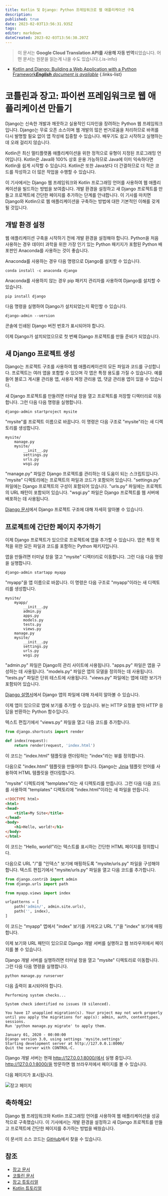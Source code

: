 ```yaml
---
title: Kotlin 및 Django: Python 프레임워크로 웹 애플리케이션 구축
description: 
published: true
date: 2023-02-03T13:56:31.935Z
tags: 
editor: markdown
dateCreated: 2023-02-03T13:56:30.207Z
---
```


> 이 문서는 **Google Cloud Translation API를 사용해 자동 번역**되었습니다.
어떤 문서는 원문을 읽는게 나을 수도 있습니다.{.is-info}



- [Kotlin and Django: Building a Web Application with a Python Framework***English** document is available*](/en/Knowledge-base/Kotlin/kotlin-and-django-building-a-web-application-with-a-python-framework)
{.links-list}


# 코틀린과 장고: 파이썬 프레임워크로 웹 애플리케이션 만들기

Django는 신속한 개발과 깨끗하고 실용적인 디자인을 장려하는 Python 웹 프레임워크입니다. Django는 무료 오픈 소스이며 웹 개발의 많은 번거로움을 처리하므로 바퀴를 다시 발명할 필요 없이 앱 작성에 집중할 수 있습니다. 배우기도 쉽고 시작하고 실행하는 데 오래 걸리지 않습니다.

Kotlin은 최신 멀티플랫폼 애플리케이션을 위한 정적으로 유형이 지정된 프로그래밍 언어입니다. Kotlin은 Java와 100% 상호 운용 가능하므로 Java에 이미 익숙하다면 Kotlin을 쉽게 시작할 수 있습니다. Kotlin은 또한 Java보다 더 간결하므로 더 적은 코드를 작성하고 더 많은 작업을 수행할 수 있습니다.

이 기사에서는 Django 웹 프레임워크와 Kotlin 프로그래밍 언어를 사용하여 웹 애플리케이션을 빌드하는 방법을 보여줍니다. 개발 환경을 설정하고 새 Django 프로젝트를 만들고 프로젝트에 간단한 페이지를 추가하는 단계를 안내합니다. 이 기사를 마치면 Django와 Kotlin으로 웹 애플리케이션을 구축하는 방법에 대한 기본적인 이해를 갖게 될 것입니다.

## 개발 환경 설정

웹 애플리케이션 구축을 시작하기 전에 개발 환경을 설정해야 합니다. Python을 처음 사용하는 경우 데이터 과학을 위한 가장 인기 있는 Python 패키지가 포함된 Python 배포판인 Anaconda를 사용하는 것이 좋습니다.

Anaconda를 사용하는 경우 다음 명령으로 Django를 설치할 수 있습니다.

```
conda install -c anaconda django
```

Anaconda를 사용하지 않는 경우 pip 패키지 관리자를 사용하여 Django를 설치할 수 있습니다.

```
pip install django
```

다음 명령을 실행하여 Django가 설치되었는지 확인할 수 있습니다.

```
django-admin --version
```

콘솔에 인쇄된 Django 버전 번호가 표시되어야 합니다.

이제 Django가 설치되었으므로 첫 번째 Django 프로젝트를 만들 준비가 되었습니다.

## 새 Django 프로젝트 생성

Django는 프로젝트 구조를 사용하여 웹 애플리케이션의 모든 파일과 코드를 구성합니다. 프로젝트는 여러 앱을 포함할 수 있으며 각 앱은 특정 용도를 가질 수 있습니다. 예를 들어 블로그 게시물 관리용 앱, 사용자 계정 관리용 앱, 댓글 관리용 앱이 있을 수 있습니다.

새 Django 프로젝트를 만들려면 터미널 창을 열고 프로젝트를 저장할 디렉터리로 이동합니다. 그런 다음 다음 명령을 실행합니다.

```
django-admin startproject mysite
```

"mysite"를 프로젝트 이름으로 바꿉니다. 이 명령은 다음 구조로 "mysite"라는 새 디렉토리를 생성합니다.

```
mysite/
    manage.py
    mysite/
        __init__.py
        settings.py
        urls.py
        wsgi.py
```

"manage.py" 파일은 Django 프로젝트를 관리하는 데 도움이 되는 스크립트입니다. "mysite" 디렉토리에는 프로젝트의 파일과 코드가 포함되어 있습니다. "settings.py" 파일에는 Django 프로젝트의 구성이 포함되어 있습니다. "urls.py" 파일에는 프로젝트의 URL 패턴이 포함되어 있습니다. "wsgi.py" 파일은 Django 프로젝트를 웹 서버에 배포하는 데 사용됩니다.

[Django 문서](https://docs.djangoproject.com/en/3.0/intro/tutorial01/)에서 Django 프로젝트 구조에 대해 자세히 알아볼 수 있습니다.

## 프로젝트에 간단한 페이지 추가하기

이제 Django 프로젝트가 있으므로 프로젝트에 앱을 추가할 수 있습니다. 앱은 특정 목적을 위한 모든 파일과 코드를 포함하는 Python 패키지입니다.

앱을 만들려면 터미널 창을 열고 "mysite" 디렉터리로 이동합니다. 그런 다음 다음 명령을 실행합니다.

```
django-admin startapp myapp
```

"myapp"을 앱 이름으로 바꿉니다. 이 명령은 다음 구조로 "myapp"이라는 새 디렉토리를 생성합니다.

```
mysite/
    myapp/
        __init__.py
        admin.py
        apps.py
        models.py
        tests.py
        views.py
    manage.py
    mysite/
        __init__.py
        settings.py
        urls.py
        wsgi.py
```

"admin.py" 파일은 Django의 관리 사이트에 사용됩니다. "apps.py" 파일은 앱을 구성하는 데 사용됩니다. "models.py" 파일은 앱의 모델을 정의하는 데 사용됩니다. "tests.py" 파일은 단위 테스트에 사용됩니다. "views.py" 파일에는 앱에 대한 보기가 포함되어 있습니다.

[Django 설명서](https://docs.djangoproject.com/en/3.0/intro/tutorial02/)에서 Django 앱의 파일에 대해 자세히 알아볼 수 있습니다.

이제 앱이 있으므로 앱에 보기를 추가할 수 있습니다. 뷰는 HTTP 요청을 받아 HTTP 응답을 반환하는 Python 함수입니다.

텍스트 편집기에서 "views.py" 파일을 열고 다음 코드를 추가합니다.

```python
from django.shortcuts import render

def index(request):
    return render(request, 'index.html')
```

이 코드는 "index.html" 템플릿을 렌더링하는 "index"라는 뷰를 정의합니다.

다음으로 "index.html" 템플릿을 만들어야 합니다. Django는 [Jinja](https://jinja.palletsprojects.com/) 템플릿 언어를 사용하여 HTML 템플릿을 렌더링합니다.

"mysite" 디렉토리에 "templates"라는 새 디렉토리를 만듭니다. 그런 다음 다음 코드를 사용하여 "templates" 디렉토리에 "index.html"이라는 새 파일을 만듭니다.

```html
<!DOCTYPE html>
<html>
<head>
    <title>My Site</title>
</head>
<body>
    <h1>Hello, world!</h1>
</body>
</html>
```

이 코드는 "Hello, world!"라는 텍스트를 표시하는 간단한 HTML 페이지를 정의합니다.

다음으로 URL "/"를 "인덱스" 보기에 매핑하도록 "mysite/urls.py" 파일을 구성해야 합니다. 텍스트 편집기에서 "mysite/urls.py" 파일을 열고 다음 코드를 추가합니다.

```python
from django.contrib import admin
from django.urls import path

from myapp.views import index

urlpatterns = [
    path('admin/', admin.site.urls),
    path('', index),
]
```

이 코드는 "myapp" 앱에서 "index" 보기를 가져오고 URL "/"을 "index" 보기에 매핑합니다.

이제 보기와 URL 패턴이 있으므로 Django 개발 서버를 실행하고 웹 브라우저에서 페이지를 볼 수 있습니다.

Django 개발 서버를 실행하려면 터미널 창을 열고 "mysite" 디렉토리로 이동합니다. 그런 다음 다음 명령을 실행합니다.

```
python manage.py runserver
```

다음 출력이 표시되어야 합니다.

```
Performing system checks...

System check identified no issues (0 silenced).

You have 17 unapplied migration(s). Your project may not work properly until you apply the migrations for app(s): admin, auth, contenttypes, sessions.
Run 'python manage.py migrate' to apply them.

January 01, 2020 - 00:00:00
Django version 3.0, using settings 'mysite.settings'
Starting development server at http://127.0.0.1:8000/
Quit the server with CONTROL-C.
```

Django 개발 서버는 현재 http://127.0.0.1:8000/에서 실행 중입니다. http://127.0.0.1:8000/을 방문하면 웹 브라우저에서 페이지를 볼 수 있습니다.

다음 페이지가 표시됩니다.

![장고 페이지](https://www.tutorialspoint.com/django/images/django_page.jpg)

## 축하해요!

Django 웹 프레임워크와 Kotlin 프로그래밍 언어를 사용하여 웹 애플리케이션을 성공적으로 구축했습니다. 이 기사에서는 개발 환경을 설정하고 새 Django 프로젝트를 만들고 프로젝트에 간단한 페이지를 추가하는 방법을 배웠습니다.

이 문서의 소스 코드는 [GitHub](https://github.com/tutorialspoint/kotlin-django-example)에서 찾을 수 있습니다.

## 참조

- [장고 문서](https://docs.djangoproject.com/en/3.0/)
- [코틀린 문서](https://kotlinlang.org/docs/reference/)
- [장고 튜토리얼](https://www.tutorialspoint.com/django/index.htm)
- [Kotlin 튜토리얼](https://www.tutorialspoint.com/kotlin/index.htm)